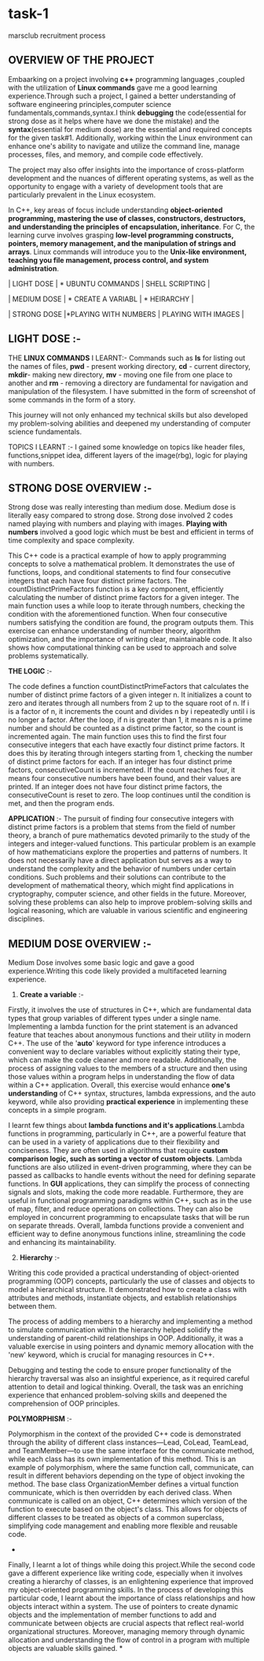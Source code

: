 # task-1
marsclub recruitment process 

OVERVIEW OF THE PROJECT
------------------------

Embaarking on a project involving **c++** programming languages ,coupled with the utilization of **Linux commands** gave me a good learning experience.Through such a project, I gained a better understanding of software engineering principles,computer science fundamentals,commands,syntax.I think **debugging** the code(essential for strong dose as it helps where have we done the mistake) and the **syntax**(essential for medium dose) are the essential and required concepts for the given task#1. 
Additionally, working within the Linux environment can enhance one's ability to navigate and utilize the command line, manage processes, files, and memory, and compile code effectively. 

The project may also offer insights into the importance of cross-platform development and the nuances of different operating systems, as well as the opportunity to engage with a variety of development tools that are particularly prevalent in the Linux ecosystem.

In C++, key areas of focus include understanding **object-oriented programming, mastering the use of classes, constructors, destructors, and understanding the principles of encapsulation, inheritance**.
For C, the learning curve involves grasping **low-level programming constructs, pointers, memory management, and the manipulation of strings and arrays**. 
Linux commands will introduce you to the **Unix-like environment, teaching you file management, process control, and system administration**.



|    LIGHT DOSE  | *  UBUNTU COMMANDS   |  SHELL SCRIPTING       |

|   MEDIUM DOSE  | * CREATE A VARIABL   | * HEIRARCHY            |
  
|   STRONG DOSE  |*PLAYING WITH NUMBERS |  PLAYING WITH IMAGES   |






 **LIGHT DOSE**  :-
  --------------

  
THE **LINUX COMMANDS** I LEARNT:- 
Commands such as **ls** for listing out the names of files, **pwd** - present working directory, **cd** - current directory, **mkdir**- making new directory, **mv** - moving one file from one place to another and **rm** - removing a directory are fundamental for navigation and manipulation of the filesystem.
I have submitted in the form of screenshot of some commands in the form of a story.

This journey will not only enhanced my technical skills but also developed my problem-solving abilities and deepened my understanding of computer science fundamentals.

TOPICS I LEARNT :-
I gained some knowledge on topics like header files, functions,snippet idea, different layers of the image(rbg), logic for playing with numbers.




 
 **STRONG DOSE OVERVIEW**  :-
 ------------------------


Strong dose was really interesting than medium dose. Medium dose is literally easy compared to strong dose. Strong dose involved 2 codes named playing with numbers and playing with images.
**Playing with numbers** involved a good logic which must be best and efficient in terms of time complexity and space complexity.

This C++ code is a practical example of how to apply programming concepts to solve a mathematical problem. It demonstrates the use of functions, loops, and conditional statements to find four consecutive integers that each have four distinct prime factors. The countDistinctPrimeFactors function is a key component, efficiently calculating the number of distinct prime factors for a given integer. The main function uses a while loop to iterate through numbers, checking the condition with the aforementioned function. When four consecutive numbers satisfying the condition are found, the program outputs them. This exercise can enhance understanding of number theory, algorithm optimization, and the importance of writing clear, maintainable code. It also shows how computational thinking can be used to approach and solve problems systematically.

**THE LOGIC** :-

The code defines a function countDistinctPrimeFactors that calculates the number of distinct prime factors of a given integer n. 
It initializes a count to zero and iterates through all numbers from 2 up to the square root of n. 
If i is a factor of n, it increments the count and divides n by i repeatedly until i is no longer a factor.
After the loop, if n is greater than 1, it means n is a prime number and should be counted as a distinct prime factor, so the count is incremented again.
The main function uses this to find the first four consecutive integers that each have exactly four distinct prime factors. 
It does this by iterating through integers starting from 1, checking the number of distinct prime factors for each. If an integer has four distinct prime factors, consecutiveCount is incremented.
If the count reaches four, it means four consecutive numbers have been found, and their values are printed. 
If an integer does not have four distinct prime factors, the consecutiveCount is reset to zero. 
The loop continues until the condition is met, and then the program ends.


**APPLICATION** :-
The pursuit of finding four consecutive integers with distinct prime factors is a problem that stems from the field of number theory, a branch of pure mathematics devoted primarily to the study of the integers and integer-valued functions. This particular problem is an example of how mathematicians explore the properties and patterns of numbers. It does not necessarily have a direct application but serves as a way to understand the complexity and the behavior of numbers under certain conditions. Such problems and their solutions can contribute to the development of mathematical theory, which might find applications in cryptography, computer science, and other fields in the future. Moreover, solving these problems can also help to improve problem-solving skills and logical reasoning, which are valuable in various scientific and engineering disciplines.



 
 **MEDIUM DOSE OVERVIEW**  :-
 -------------------------


Medium Dose involves some basic logic and gave a good experience.Writing this code likely provided a multifaceted learning experience.

1. **Create a variable** :-

Firstly, it involves the use of structures in C++, which are fundamental data types that group variables of different types under a single name.
Implementing a lambda function for the print statement is an advanced feature that teaches about anonymous functions and their utility in modern C++.
The use of the '**auto**' keyword for type inference introduces a convenient way to declare variables without explicitly stating their type, which can make the code cleaner and more readable. 
Additionally, the process of assigning values to the members of a structure and then using those values within a program helps in understanding the flow of data within a C++ application.
Overall, this exercise would enhance **one's understanding** of C++ syntax, structures, lambda expressions, and the auto keyword, while also providing **practical experience** in implementing these concepts in a simple program.

I learnt few things about **lambda functions and it's applications**.Lambda functions in programming, particularly in C++, are a powerful feature that can be used in a variety of applications due to their flexibility and conciseness. They are often used in algorithms that require **custom comparison logic, such as sorting a vector of custom objects**. Lambda functions are also utilized in event-driven programming, where they can be passed as callbacks to handle events without the need for defining separate functions. In **GUI** applications, they can simplify the process of connecting signals and slots, making the code more readable. Furthermore, they are useful in functional programming paradigms within C++, such as in the use of map, filter, and reduce operations on collections. They can also be employed in concurrent programming to encapsulate tasks that will be run on separate threads. Overall, lambda functions provide a convenient and efficient way to define anonymous functions inline, streamlining the code and enhancing its maintainability.


2. **Hierarchy** :-
 
Writing this code provided a practical understanding of object-oriented programming (OOP) concepts, particularly the use of classes and objects to model a hierarchical structure. 
It demonstrated how to create a class with attributes and methods, instantiate objects, and establish relationships between them.

The process of adding members to a hierarchy and implementing a method to simulate communication within the hierarchy helped solidify the understanding of parent-child relationships in OOP.
Additionally, it was a valuable exercise in using pointers and dynamic memory allocation with the 'new' keyword, which is crucial for managing resources in C++.

Debugging and testing the code to ensure proper functionality of the hierarchy traversal was also an insightful experience, as it required careful attention to detail and logical thinking.
Overall, the task was an enriching experience that enhanced problem-solving skills and deepened the comprehension of OOP principles.

**POLYMORPHISM** :-

Polymorphism in the context of the provided C++ code is demonstrated through the ability of different class instances—Lead, CoLead, TeamLead, and TeamMember—to use the same interface for the communicate method, while each class has its own implementation of this method. This is an example of polymorphism, where the same function call, communicate, can result in different behaviors depending on the type of object invoking the method. The base class OrganizationMember defines a virtual function communicate, which is then overridden by each derived class. When communicate is called on an object, C++ determines which version of the function to execute based on the object's class. This allows for objects of different classes to be treated as objects of a common superclass, simplifying code management and enabling more flexible and reusable code.


*
Finally, I learnt a lot of things while doing this project.While the second code gave a different experience like writing code, especially when it involves creating a hierarchy of classes, is an enlightening experience that improved my object-oriented programming skills. In the process of developing this particular code, I learnt about the importance of class relationships and how objects interact within a system. The use of pointers to create dynamic objects and the implementation of member functions to add and communicate between objects are crucial aspects that reflect real-world organizational structures. Moreover, managing memory through dynamic allocation and understanding the flow of control in a program with multiple objects are valuable skills gained.
*
